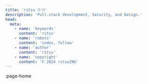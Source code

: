 ```yaml
---
title: 'ritsu りつ'
description: 'Full-stack development, Security, and Design.'
head:
  meta:
    - name: 'keywords'
      content: 'ritsu'
    - name: 'robots'
      content: 'index, follow'
    - name: 'author'
      content: 'ritsu'
    - name: 'copyright'
      content: '© 2024 ritsuING'
---
```


:page-home